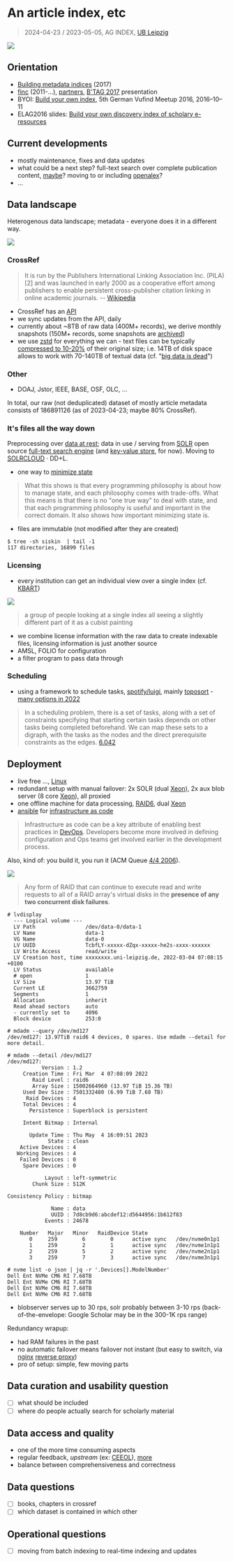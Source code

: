 # An article index, etc

> 2024-04-23 / 2023-05-05, AG INDEX, [UB Leipzig](https://www.ub.uni-leipzig.de/)

![](pipelines.jpg)

## Orientation

* [Building metadata indices](https://github.com/miku/siskin/blob/master/docs/ai-overview/slides.md) (2017)
* [finc](https://finc.info/) (2011-...), [partners](https://finc.info/anwender), [B'TAG 2017](https://github.com/miku/siskin/blob/master/docs/btag-2017/btag-2017.md) presentation
* BYOI: [Build your own index](https://freidok.uni-freiburg.de/fedora/objects/freidok:11346/datastreams/FILE1/content), 5th German Vufind Meetup 2016, 2016–10–11
* ELAG2016 slides: [Build your own discovery index of scholary e-resources](https://www.slideshare.net/slideshow/build-your-own-discovery-index-of-scholary-eresources/62855622)

## Current developments

* mostly maintenance, fixes and data updates
* what could be a next step? full-text search over complete publication
  content, [maybe](https://scholar.archive.org/)? moving to or including
[openalex](https://openalex.org/)?
* ...

## Data landscape

Heterogenous data landscape; metadata - everyone does it in a different way.

[![](LocomotivGT_Zene.jpg)](https://en.wikipedia.org/wiki/Zene_%E2%80%93_Mindenki_m%C3%A1sk%C3%A9pp_csin%C3%A1lja)

### CrossRef

> It is run by the Publishers International Linking Association Inc. (PILA)[2]
> and was launched in early 2000 as a cooperative effort among publishers to
> enable persistent cross-publisher citation linking in online academic
> journals. -- [Wikipedia](https://en.wikipedia.org/wiki/Crossref)

* CrossRef has an [API](https://www.crossref.org/documentation/retrieve-metadata/rest-api/)
* we sync updates from the API, daily
* currently about ~8TB of raw data (400M+ records), we derive monthly snapshots (150M+ records, some snapshots are [archived](https://archive.org/details/crossref-2024-01-01))
* we use [zstd](https://en.wikipedia.org/wiki/Zstd) for everything we can -
  text files can be typically [compressed to 10-20%](https://lemire.me/blog/2021/06/30/compressing-json-gzip-vs-zstd/) of
their original size; i.e. 14TB of disk space allows to work with 70-140TB of
textual data (cf. "[big data is dead](https://motherduck.com/blog/big-data-is-dead/)")

### Other

* DOAJ, Jstor, IEEE, BASE, OSF, OLC, ...

In total, our raw (not deduplicated) dataset of mostly article metadata
consists of 186891126 (as of 2023-04-23; maybe 80% CrossRef).

### It's files all the way down

Preprocessing over [data at rest](https://en.wikipedia.org/wiki/Data_at_rest);
data in use / serving from [SOLR](https://en.wikipedia.org/wiki/Apache_Solr)
open source [full-text search
engine](https://en.wikipedia.org/wiki/Full-text_search) (and [key-value
store](https://github.com/ubleipzig/microblob), for now). Moving to
[SOLRCLOUD](https://solr.apache.org/guide/6_6/solrcloud.html) · DD+L.

* one way to [minimize state](https://www.worldofbs.com/minimize-state/)

> What this shows is that every programming philosophy is about how to manage
> state, and each philosophy comes with trade-offs. What this means is that
> there is no "one true way" to deal with state, and that each programming
> philosophy is useful and important in the correct domain. It also shows how
> important minimizing state is.

* files are immutable (not modified after they are created)

```shell
$ tree -sh siskin  | tail -1
117 directories, 16899 files
```

### Licensing

* every institution can get an individual view over a single index (cf. [KBART](https://www.niso.org/standards-committees/kbart))

![](view-s.jpg)

> a group of people looking at a single index all seeing a slightly different part of it as a cubist painting

* we combine license information with the raw data to create indexable files, licensing information is just another source
* AMSL, FOLIO for configuration
* a filter program to pass data through

### Scheduling

* using a framework to schedule tasks, [spotify/luigi](https://github.com/spotify/luigi/), mainly [toposort](https://en.wikipedia.org/wiki/Topological_sorting) - [many options in 2022](https://www.reddit.com/r/dataengineering/comments/s78jvx/best_job_scheduler_in_2022_airflow_dagster/)

> In a scheduling problem, there is a set of tasks, along with a set of
> constraints specifying that starting certain tasks depends on other tasks
> being completed beforehand. We can map these sets to a digraph, with the
> tasks as the nodes and the direct prerequisite constraints as the edges. [6.042](https://openlearninglibrary.mit.edu/assets/courseware/v1/ec6730f747b31e019f98b20842f6f064/asset-v1:OCW+6.042J+2T2019+type@asset+block/MIT6_042JS15_Session17.pdf)



## Deployment

* live free ..., [Linux](https://en.wikipedia.org/wiki/Linux)
* redundant setup with manual failover: 2x SOLR (dual [Xeon](https://ark.intel.com/content/www/de/de/ark/products/83361/intel-xeon-processor-e52667-v3-20m-cache-3-20-ghz.html)), 2x aux blob server (8 core [Xeon](https://www.intel.com/content/www/us/en/products/sku/64597/intel-xeon-processor-e52665-20m-cache-2-40-ghz-8-00-gts-intel-qpi/specifications.html)), all proxied
* one offline machine for data processing, [RAID6](https://en.wikipedia.org/wiki/Standard_RAID_levels#RAID_6), dual [Xeon](https://ark.intel.com/content/www/de/de/ark/products/215274/intel-xeon-gold-6326-processor-24m-cache-2-90-ghz.html)
* [ansible](https://en.wikipedia.org/wiki/Ansible_(software)) for [infrastructure as code](https://en.wikipedia.org/wiki/Infrastructure_as_code)

> Infrastructure as code can be a key attribute of enabling best practices in
> [DevOps](https://en.wikipedia.org/wiki/DevOps). Developers become more
> involved in defining configuration and Ops teams get involved earlier in the
> development process.

Also, kind of: you build it, you run it (ACM Queue [4/4 2006](https://queue.acm.org/detail.cfm?id=1142065)).

![](RAID_6.svg)

> Any form of RAID that can continue to execute read and write requests to all of a RAID array's virtual disks in the **presence of any two concurrent disk failures**.

```
# lvdisplay
  --- Logical volume ---
  LV Path                /dev/data-0/data-1
  LV Name                data-1
  VG Name                data-0
  LV UUID                TcbfLY-xxxxx-dZqx-xxxxx-he2s-xxxx-xxxxxx
  LV Write Access        read/write
  LV Creation host, time xxxxxxxx.uni-leipzig.de, 2022-03-04 07:08:15 +0100
  LV Status              available
  # open                 1
  LV Size                13.97 TiB
  Current LE             3662759
  Segments               1
  Allocation             inherit
  Read ahead sectors     auto
  - currently set to     4096
  Block device           253:0

# mdadm --query /dev/md127
/dev/md127: 13.97TiB raid6 4 devices, 0 spares. Use mdadm --detail for more detail.

# mdadm --detail /dev/md127
/dev/md127:
           Version : 1.2
     Creation Time : Fri Mar  4 07:08:09 2022
        Raid Level : raid6
        Array Size : 15002664960 (13.97 TiB 15.36 TB)
     Used Dev Size : 7501332480 (6.99 TiB 7.68 TB)
      Raid Devices : 4
     Total Devices : 4
       Persistence : Superblock is persistent

     Intent Bitmap : Internal

       Update Time : Thu May  4 16:09:51 2023
             State : clean
    Active Devices : 4
   Working Devices : 4
    Failed Devices : 0
     Spare Devices : 0

            Layout : left-symmetric
        Chunk Size : 512K

Consistency Policy : bitmap

              Name : data
              UUID : 7d8cb9d6:abcdef12:d5644956:1b612f83
            Events : 24678

    Number   Major   Minor   RaidDevice State
       0     259        6        0      active sync   /dev/nvme0n1p1
       1     259        2        1      active sync   /dev/nvme1n1p1
       2     259        5        2      active sync   /dev/nvme2n1p1
       3     259        7        3      active sync   /dev/nvme3n1p1

# nvme list -o json | jq -r '.Devices[].ModelNumber'
Dell Ent NVMe CM6 RI 7.68TB
Dell Ent NVMe CM6 RI 7.68TB
Dell Ent NVMe CM6 RI 7.68TB
Dell Ent NVMe CM6 RI 7.68TB
```

* blobserver serves up to 30 rps, solr probably between 3-10 rps (back-of-the-envelope: Google Scholar may be in the 300-1K rps range)

Redundancy wrapup:

* had RAM failures in the past
* no automatic failover means failover not instant (but easy to switch, via [nginx](https://en.wikipedia.org/wiki/Nginx) [reverse proxy](https://en.wikipedia.org/wiki/Reverse_proxy))
* pro of setup: simple, few moving parts

## Data curation and usability question

* [ ] what should be included
* [ ] where do people actually search for scholarly material

## Data access and quality

* one of the more time consuming aspects
* regular feedback, *upstream* (ex: [CEEOL](https://gist.github.com/miku/f4d97b61121f43efef5550557bc111f5)), [more](https://github.com/ubleipzig/siskin/blob/master/docs/notes/Quality.md)
* balance between comprehensiveness and correctness

## Data questions

* [ ] books, chapters in crossref
* [ ] which dataset is contained in which other

## Operational questions

* [ ] moving from batch indexing to real-time indexing and updates


